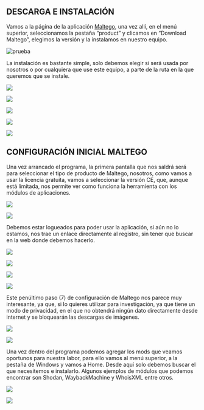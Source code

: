 ## DESCARGA E INSTALACIÓN
Vamos a la página de la aplicación [Maltego](https://www.maltego.com), una vez allí, en el menú superior, seleccionamos la pestaña “product” y clicamos en “Download Maltego”, elegimos la versión y la instalamos en nuestro equipo.

![prueba](img/Aspose.Words.1faf0c9e-02ad-4db6-b73a-8ea5766580e2.001.png)

La instalación es bastante simple, solo debemos elegir si será usada por nosotros o por cualquiera que use este equipo, a parte de la ruta en la que queremos que se instale.

![](img/Aspose.Words.1faf0c9e-02ad-4db6-b73a-8ea5766580e2.002.png)

![](img/Aspose.Words.1faf0c9e-02ad-4db6-b73a-8ea5766580e2.003.png)

![](img/Aspose.Words.1faf0c9e-02ad-4db6-b73a-8ea5766580e2.004.png)

![](img/Aspose.Words.1faf0c9e-02ad-4db6-b73a-8ea5766580e2.005.png)

![](img/Aspose.Words.1faf0c9e-02ad-4db6-b73a-8ea5766580e2.006.png)

## CONFIGURACIÓN INICIAL MALTEGO
Una vez arrancado el programa, la primera pantalla que nos saldrá será para seleccionar el tipo de producto de Maltego, nosotros, como vamos a usar la licencia gratuita, vamos a seleccionar la versión CE, que, aunque está limitada, nos permite ver como funciona la herramienta con los módulos de aplicaciones.

![](img/Aspose.Words.1faf0c9e-02ad-4db6-b73a-8ea5766580e2.007.png)

![](img/Aspose.Words.1faf0c9e-02ad-4db6-b73a-8ea5766580e2.008.png)

Debemos estar logueados para poder usar la aplicación, si aún no lo estamos, nos trae un enlace directamente al registro, sin tener que buscar en la web donde debemos hacerlo. 

![](img/Aspose.Words.1faf0c9e-02ad-4db6-b73a-8ea5766580e2.009.png)

![](img/Aspose.Words.1faf0c9e-02ad-4db6-b73a-8ea5766580e2.010.png)

![](img/Aspose.Words.1faf0c9e-02ad-4db6-b73a-8ea5766580e2.011.png)

![](img/Aspose.Words.1faf0c9e-02ad-4db6-b73a-8ea5766580e2.012.png)

Este penúltimo paso (7) de configuración de Maltego nos parece muy interesante, ya que, si lo quieres utilizar para investigación, ya que tiene un modo de privacidad, en el que no obtendrá ningún dato directamente desde internet y se bloquearán las descargas de imágenes. 

![](img/Aspose.Words.1faf0c9e-02ad-4db6-b73a-8ea5766580e2.013.png)

![](img/Aspose.Words.1faf0c9e-02ad-4db6-b73a-8ea5766580e2.014.png)

Una vez dentro del programa podemos agregar los mods que veamos oportunos para nuestra labor, para ello vamos al menú superior, a la pestaña de Windows y vamos a Home. Desde aquí solo debemos buscar el que necesitemos e instalarlo. Algunos ejemplos de módulos que podemos encontrar son Shodan, WaybackMachine y WhoisXML entre otros.

![](img/Aspose.Words.1faf0c9e-02ad-4db6-b73a-8ea5766580e2.015.png)

![](img/Aspose.Words.1faf0c9e-02ad-4db6-b73a-8ea5766580e2.016.png)
